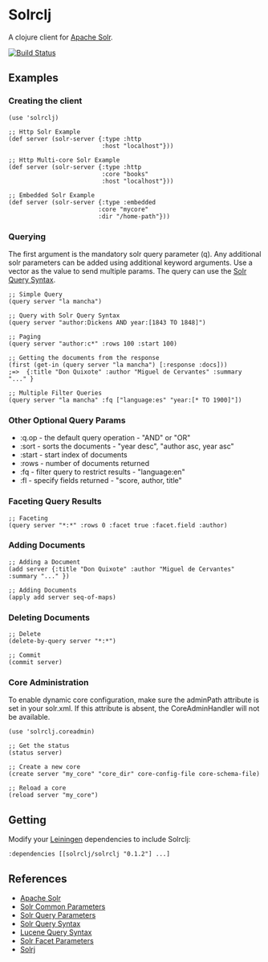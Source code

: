 Solrclj
=======

A clojure client for [Apache Solr](http://lucene.apache.org/solr/).

[![Build Status](https://api.travis-ci.org/mlehman/solrclj.png)](http://api.travis-ci.org/mlehman/solrclj)

Examples
----------

### Creating the client

    (use 'solrclj)

    ;; Http Solr Example
    (def server (solr-server {:type :http 
                              :host "localhost"}))

    ;; Http Multi-core Solr Example
    (def server (solr-server {:type :http 
                              :core "books"
                              :host "localhost"}))

    ;; Embedded Solr Example
    (def server (solr-server {:type :embedded 
                             :core "mycore"
                             :dir "/home-path"}))

### Querying 

The first argument is the mandatory solr query parameter (q). Any additional solr parameters can be added using additional keyword arguments. Use a vector as the value to send multiple params. The query can use the [Solr Query Syntax](http://wiki.apache.org/solr/SolrQuerySyntax).

    ;; Simple Query 
    (query server "la mancha")

    ;; Query with Solr Query Syntax
    (query server "author:Dickens AND year:[1843 TO 1848]")

    ;; Paging
    (query server "author:c*" :rows 100 :start 100)

    ;; Getting the documents from the response
    (first (get-in (query server "la mancha") [:response :docs]))
    ;=>  {:title "Don Quixote" :author "Miguel de Cervantes" :summary "..." }

    ;; Multiple Filter Queries
    (query server "la mancha" :fq ["language:es" "year:[* TO 1900]"])

### Other Optional Query Params

 - :q.op - the default query operation - "AND" or "OR"
 - :sort - sorts the documents - "year desc", "author asc, year asc"
 - :start - start index of documents
 - :rows - number of documents returned
 - :fq - filter query to restrict results - "language:en"
 - :fl - specify fields returned - "score, author, title" 

### Faceting Query Results

    ;; Faceting
    (query server "*:*" :rows 0 :facet true :facet.field :author)

### Adding Documents 

    ;; Adding a Document
    (add server {:title "Don Quixote" :author "Miguel de Cervantes" :summary "..." })

    ;; Adding Documents
    (apply add server seq-of-maps)

### Deleting Documents

    ;; Delete
    (delete-by-query server "*:*")

    ;; Commit 
    (commit server)

### Core Administration

To enable dynamic core configuration, make sure the adminPath attribute is set in your solr.xml. If this attribute is absent, the CoreAdminHandler will not be available.

    (use 'solrclj.coreadmin)

    ;; Get the status
    (status server)

    ;; Create a new core
    (create server "my_core" "core_dir" core-config-file core-schema-file)

    ;; Reload a core
    (reload server "my_core")

Getting
-------

Modify your [Leiningen](http://github.com/technomancy/leiningen) dependencies to include Solrclj:

    :dependencies [[solrclj/solrclj "0.1.2"] ...] 


References
----------

- [Apache Solr](http://lucene.apache.org/solr/)
- [Solr Common Parameters](http://wiki.apache.org/solr/CommonQueryParameters)
- [Solr Query Parameters](http://wiki.apache.org/solr/SearchHandler)
- [Solr Query Syntax](http://wiki.apache.org/solr/SolrQuerySyntax)
- [Lucene Query Syntax](http://lucene.apache.org/java/2_9_1/queryparsersyntax.html)
- [Solr Facet Parameters](http://wiki.apache.org/solr/SimpleFacetParameters)
- [Solrj](http://wiki.apache.org/solr/Solrj)
